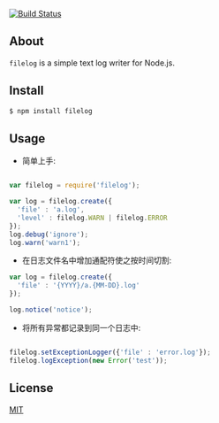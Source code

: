 [![Build Status](https://secure.travis-ci.org/aleafs/filelog.png?branch=master)](http://travis-ci.org/aleafs/filelog)

## About

`filelog` is a simple text log writer for Node.js.

## Install

```bash
$ npm install filelog
```

## Usage

* 简单上手:

```javascript

var filelog = require('filelog');

var log = filelog.create({
  'file' : 'a.log', 
  'level' : filelog.WARN | filelog.ERROR
});
log.debug('ignore');
log.warn('warn1');

```

* 在日志文件名中增加通配符使之按时间切割:

``` javascript
var log = filelog.create({
  'file' : '{YYYY}/a.{MM-DD}.log'
});

log.notice('notice');
```

* 将所有异常都记录到同一个日志中:

```javascript

filelog.setExceptionLogger({'file' : 'error.log'});
filelog.logException(new Error('test'));
```

## License

[MIT](master/LICENSE)